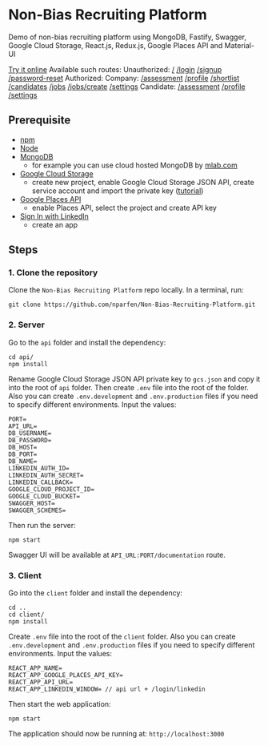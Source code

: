 # Non-Bias Recruiting Platform

Demo of non-bias recruiting platform using MongoDB, Fastify, Swagger, Google Cloud Storage, React.js, Redux.js, Google Places API and Material-UI

[Try it online](https://aspire-example.herokuapp.com/)
Available such routes:
  Unauthorized:
    [/](https://aspire-example.herokuapp.com/)
    [/login](https://aspire-example.herokuapp.com/login)
    [/signup](https://aspire-example.herokuapp.com/signup)
    [/password-reset](https://aspire-example.herokuapp.com/password-reset)
  Authorized:
    Company:
      [/assessment](https://aspire-example.herokuapp.com/assessment)
      [/profile](https://aspire-example.herokuapp.com/profile)
      [/shortlist](https://aspire-example.herokuapp.com/shortlist)
      [/candidates](https://aspire-example.herokuapp.com/candidates)
      [/jobs](https://aspire-example.herokuapp.com/jobs)
      [/jobs/create](https://aspire-example.herokuapp.com/jobs/create)
      [/settings](https://aspire-example.herokuapp.com/settings)
    Candidate:
      [/assessment](https://aspire-example.herokuapp.com/assessment)
      [/profile](https://aspire-example.herokuapp.com/profile)
      [/settings](https://aspire-example.herokuapp.com/settings)

## Prerequisite

- [npm](https://www.npmjs.com/)
- [Node](https://nodejs.org/en/)
- [MongoDB](https://www.mongodb.com/)
  * for example you can use cloud hosted MongoDB by [mlab.com](https://mlab.com)
- [Google Cloud Storage](https://cloud.google.com/storage/)
  * create new project, enable Google Cloud Storage JSON API, create service account and import the private key ([tutorial](https://www.woolha.com/tutorials/node-js-upload-file-to-google-cloud-storage))
- [Google Places API](https://cloud.google.com/maps-platform/)
  * enable Places API, select the project and create API key
- [Sign In with LinkedIn](https://www.linkedin.com/developers/)
  * create an app

## Steps
### 1. Clone the repository

Clone the `Non-Bias Recruiting Platform` repo locally. In a terminal, run:
```
git clone https://github.com/nparfen/Non-Bias-Recruiting-Platform.git
```

### 2. Server

Go to the `api` folder and install the dependency:
```
cd api/
npm install
```

Rename Google Cloud Storage JSON API private key to `gcs.json` and copy it into the root of `api` folder. Then create `.env` file into the root of the folder. Also you can create `.env.development` and `.env.production` files if you need to specify different environments. Input the values:
```
PORT=
API_URL=
DB_USERNAME=
DB_PASSWORD=
DB_HOST=
DB_PORT=
DB_NAME=
LINKEDIN_AUTH_ID=
LINKEDIN_AUTH_SECRET=
LINKEDIN_CALLBACK=
GOOGLE_CLOUD_PROJECT_ID=
GOOGLE_CLOUD_BUCKET=
SWAGGER_HOST=
SWAGGER_SCHEMES=
```

Then run the server:
```
npm start
```

Swagger UI will be available at `API_URL:PORT/documentation` route.

### 3. Client

Go into the `client` folder and install the dependency:
```
cd ..
cd client/
npm install
```

Create `.env` file into the root of the `client` folder. Also you can create `.env.development` and `.env.production` files if you need to specify different environments. Input the values:
```
REACT_APP_NAME=
REACT_APP_GOOGLE_PLACES_API_KEY=
REACT_APP_API_URL=
REACT_APP_LINKEDIN_WINDOW= // api url + /login/linkedin
```

Then start the web application:
```
npm start
```

The application should now be running at:
`http://localhost:3000`